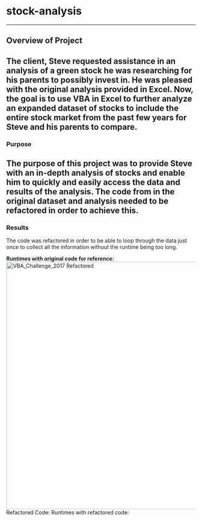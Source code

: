 # stock-analysis
---
## Overview of Project

The client, Steve requested assistance in an analysis of a green stock he was researching for his parents to possibly invest in. He was pleased with the original analysis provided in Excel. Now, the goal is to use VBA in Excel to further analyze an expanded dataset of stocks to include the entire stock market from the past few years for Steve and his parents to compare. 
--- 
### Purpose

The purpose of this project was to provide Steve with an in-depth analysis of stocks and enable him to quickly and easily access the data and results of the analysis. The code from in the original dataset and analysis needed to be refactored in order to achieve this.
---
### Results
The code was refactored in order to be able to loop through the data just once to collect all the information without the runtime being too long.

**Runtimes with original code for reference:**
<img width="658" alt="VBA_Challenge_2017 Refactored" src="https://user-images.githubusercontent.com/78699465/110251123-07807300-7f4d-11eb-8189-597f86e9e11b.png">
Refactored Code:
Runtimes with refactored code:
